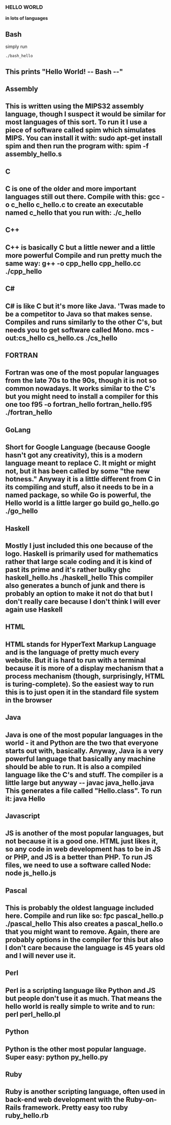 ### HELLO WORLD ###
**in lots of languages**

Bash
------
simply run

    ./bash_hello

This prints "Hello World! -- Bash --"
---
Assembly
-----
This is written using the MIPS32 assembly language, though 
I suspect it would be similar for most languages of this sort.
To run it I use a piece of software called spim which simulates
MIPS. You can install it with:
    sudo apt-get install spim
and then run the program with:
    spim -f assembly_hello.s
---
C
-----
C is one of the older and more important languages still out there.
Compile with this:
    gcc -o c_hello c_hello.c
to create an executable named c_hello that you run with:
    ./c_hello
---
C++
-----
C++ is basically C but a little newer and a little more powerful
Compile and run pretty much the same way:
    g++ -o cpp_hello cpp_hello.cc
    ./cpp_hello
---
C#
-----
C# is like C but it's more like Java. 'Twas made to be a competitor to
Java so that makes sense. Compiles and runs similarly to the other C's, 
but needs you to get software called Mono.
    mcs -out:cs_hello cs_hello.cs
    ./cs_hello
---
FORTRAN
-----
Fortran was one of the most popular languages from the late 70s to the 90s, 
though it is not so common nowadays. It works similar to the C's but you 
might need to install a compiler for this one too
    f95 -o fortran_hello fortran_hello.f95
    ./fortran_hello
---
GoLang
-----
Short for Google Language (because Google hasn't got any creativity), this is
a modern language meant to replace C. It might or might not, but it has been 
called by some "the new hotness." Anyway it is a little different from C in its
compiling and stuff, also it needs to be in a named package, so while Go is
powerful, the Hello world is a little larger
    go build go_hello.go
    ./go_hello
---
Haskell
-----
Mostly I just included this one because of the logo. Haskell is primarily
used for mathematics rather that large scale coding and it is kind of past
its prime and it's rather bulky
    ghc haskell_hello.hs
    ./haskell_hello
This compiler also generates a bunch of junk and there is probably an option
to make it not do that but I don't really care because I don't think I will
ever again use Haskell
---
HTML
-----
HTML stands for HyperText Markup Language and is the language of pretty much 
every website. But it is hard to run with a terminal because it is more of a 
display mechanism that a process mechanism (though, surprisingly, HTML is 
turing-complete). So the easiest way to run this is to just open it in the 
standard file system in the browser
---
Java
-----
Java is one of the most popular languages in the world - it and Python are the 
two that everyone starts out with, basically. Anyway, Java is a very powerful 
language that basically any machine should be able to run. It is also a compiled
language like the C's and stuff. The compiler is a little large but anyway --
    javac java_hello.java
This generates a file called "Hello.class". To run it:
    java Hello
---
Javascript
-----
JS is another of the most popular languages, but not because it is a good one.
HTML just likes it, so any code in web development has to be in JS or PHP, and
JS is a better than PHP. To run JS files, we need to use a software called Node:
    node js_hello.js
---
Pascal
-----
This is probably the oldest language included here. Compile and run like so:
    fpc pascal_hello.p
    ./pascal_hello
This also creates a pascal_hello.o that you might want to remove. Again, there
are probably options in the compiler for this but also I don't care because the 
language is 45 years old and I will never use it.
---
Perl
-----
Perl is a scripting language like Python and JS but people don't use it as much.
That means the hello world is really simple to write and to run:
    perl perl_hello.pl
---
Python
-----
Python is the other most popular language. Super easy:
    python py_hello.py
---
Ruby
-----
Ruby is another scripting language, often used in back-end web development with
the Ruby-on-Rails framework. Pretty easy too
    ruby ruby_hello.rb
---